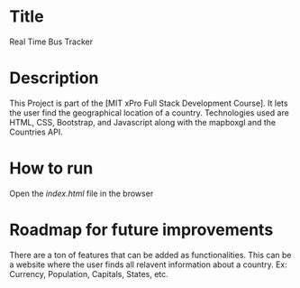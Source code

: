# Title
Real Time Bus Tracker
# Description
This Project is part of the [MIT xPro Full Stack Development Course]. It lets the user find the geographical location of a country.
Technologies used are HTML, CSS, Bootstrap, and Javascript along with the mapboxgl and the Countries API. 

# How to run
Open the _index.html_ file in the browser

# Roadmap for future improvements
There are a ton of features that can be added as functionalities. This can be a website where the user finds all relavent information about a country. Ex: Currency, Population, Capitals, States, etc. 


